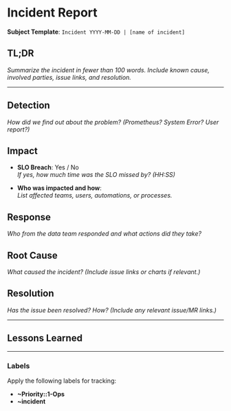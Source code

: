 # Incident Report

**Subject Template**: `Incident YYYY-MM-DD | [name of incident]`

## TL;DR
*Summarize the incident in fewer than 100 words. Include known cause, involved parties, issue links, and resolution.*

---

## Detection
*How did we find out about the problem? (Prometheus? System Error? User report?)*

## Impact
- **SLO Breach**: Yes / No  
  *If yes, how much time was the SLO missed by? (HH:SS)*
  
- **Who was impacted and how**:  
  *List affected teams, users, automations, or processes.*

## Response
*Who from the data team responded and what actions did they take?*

## Root Cause
*What caused the incident? (Include issue links or charts if relevant.)*

## Resolution
*Has the issue been resolved? How? (Include any relevant issue/MR links.)*

---

## Lessons Learned

---

### Labels
Apply the following labels for tracking:
- **~Priority::1-Ops**
- **~incident**
